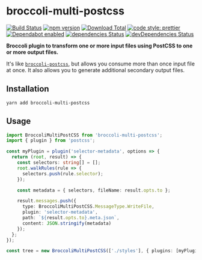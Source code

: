 # broccoli-multi-postcss

[![Build Status](https://github.com/buschtoens/broccoli-multi-postcss/workflows/Node%20CI/badge.svg)](https://github.com/buschtoens/broccoli-multi-postcss/actions)
[![npm version](https://badge.fury.io/js/broccoli-multi-postcss.svg)](http://badge.fury.io/js/broccoli-multi-postcss)
[![Download Total](https://img.shields.io/npm/dt/broccoli-multi-postcss.svg)](http://badge.fury.io/js/broccoli-multi-postcss)
[![code style: prettier](https://img.shields.io/badge/code_style-prettier-ff69b4.svg)](https://github.com/prettier/prettier)
[![Dependabot enabled](https://img.shields.io/badge/dependabot-enabled-blue.svg?logo=dependabot)](https://dependabot.com/)
[![dependencies Status](https://david-dm.org/buschtoens/broccoli-multi-postcss/status.svg)](https://david-dm.org/buschtoens/broccoli-multi-postcss)
[![devDependencies Status](https://david-dm.org/buschtoens/broccoli-multi-postcss/dev-status.svg)](https://david-dm.org/buschtoens/broccoli-multi-postcss?type=dev)

**Broccoli plugin to transform one or more input files using PostCSS to one or
more output files.**

It's like [`broccoli-postcss`][broccoli-postcss], but allows you consume more
than once input file at once. It also allows you to generate additional
secondary output files.

[broccoli-postcss]: https://github.com/jeffjewiss/broccoli-postcss

## Installation

```
yarn add broccoli-multi-postcss
```

## Usage

```ts
import BroccoliMultiPostCSS from 'broccoli-multi-postcss';
import { plugin } from 'postcss';

const myPlugin = plugin('selector-metadata', options => {
  return (root, result) => {
    const selectors: string[] = [];
    root.walkRules(rule => {
      selectors.push(rule.selector);
    });

    const metadata = { selectors, fileName: result.opts.to };

    result.messages.push({
      type: BroccoliMultiPostCSS.MessageType.WriteFile,
      plugin: 'selector-metadata',
      path: `${result.opts.to}.meta.json`,
      content: JSON.stringify(metadata)
    });
  };
});

const tree = new BroccoliMultiPostCSS(['./styles'], { plugins: [myPlugin] });
```
